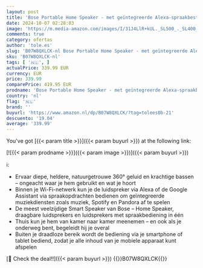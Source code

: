 ```yaml
---
layout: post
title: 'Bose Portable Home Speaker - met geïntegreerde Alexa-spraakbesturing  in zwart'
date: 2024-10-07 02:28:03
image: 'https://m.media-amazon.com/images/I/31J4LlR+kUL._SL500_._SL400_.jpg'
comments: true
category: ofertas
author: 'tole.es'
slug: 'B07W8QXLCK-nl Bose Portable Home Speaker - met geïntegreerde Alexa-...'
sku: 'B07W8QXLCK-nl'
tags: [ '🇳🇱', ]
actualPrice: 339.99 EUR
currency: EUR
price: 339.99
comparePrice: 419.95 EUR
prodname: 'Bose Portable Home Speaker - met geïntegreerde Alexa-spraakbesturing  in zwart'
country: 'nl'
flag: '🇳🇱'
brand: ''
buyurl: 'https://www.amazon.nl/dp/B07W8QXLCK/?tag=tolees0b-21'
descuento: '19.04'
average: '339.99'
---
```


You've got [{{< param title >}}]({{< param buyurl >}}) at the following link:

[![{{< param prodname >}}]({{< param image >}})]({{< param buyurl >}})

ℹ️:

- Ervaar diepe, heldere, natuurgetrouwe 360° geluid en krachtige bassen – ongeacht waar je hem gebruikt en wat je hoort
- Binnen je Wi-Fi-netwerk kun je de luidspreker via Alexa of de Google Assistant via spraakopdrachten bedienen om geïntegreerde muziekdiensten zoals muziek, Spotify en Pandora af te spelen
- De meest veelzijdige Smart Speaker van Bose – Home Speaker, draagbare luidsprekers en luidsprekers met spraakbediening in één
- Thuis kun je hem van kamer naar kamer meenemen – en ook als je onderweg bent, begeleidt hij je overal
- Buiten je draadloze bereik wordt de bediening via je smartphone of tablet bediend, zodat je alle inhoud van je mobiele apparaat kunt afspelen

[🛒 Check the deal!!]({{< param buyurl >}})
{{<world>}}B07W8QXLCK{{</world>}}

